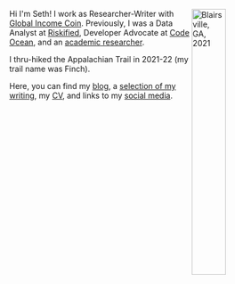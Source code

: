 Hi I'm Seth! <img align="right" src="/./_index_files/homepage-photos/YHITW-face.JPG" alt="Blairsville, GA, 2021" width="35%" height="35%"/> I work as Researcher-Writer with [Global Income Coin](https://www.globalincomecoin.com/). Previously, I was a Data Analyst at [Riskified](https://www.riskified.com/), Developer Advocate at [Code Ocean](https://codeocean.com/), and an [academic researcher](https://scholar.google.com/citations?user=66CRLeoAAAAJ&hl=en).

I thru-hiked the Appalachian Trail in 2021-22 (my trail name was Finch). 

Here, you can find my [blog](/blog), a [selection of my writing](/projects), my [CV](/files/cv.pdf), and links to my [social media](/other-selves).
